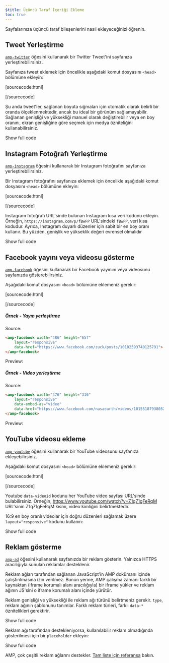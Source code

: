 ```yaml
---
$title: Üçüncü Taraf İçeriği Ekleme
toc: true
---
```


Sayfalarınıza üçüncü taraf bileşenlerini nasıl ekleyeceğinizi öğrenin.



## Tweet Yerleştirme

[`amp-twitter`](/docs/reference/components/amp-twitter.html) öğesini kullanarak bir Twitter Tweet'ini sayfanıza yerleştirebilirsiniz.

Sayfanıza tweet eklemek için öncelikle aşağıdaki komut dosyasını `<head>` bölümüne ekleyin:

[sourcecode:html]
<script async custom-element="amp-twitter" src="https://cdn.ampproject.org/v0/amp-twitter-0.1.js"></script>
[/sourcecode]

Şu anda tweet'ler, sağlanan boyuta sığmaları için otomatik olarak belirli bir oranda ölçeklenmektedir, ancak bu ideal bir görünüm sağlamayabilir.
Sağlanan genişliği ve yüksekliği manuel olarak değiştirebilir veya en boy oranını, ekran genişliğine göre seçmek için medya özniteliğini kullanabilirsiniz.

<!-- embedded twitter example -->
<div>
<amp-iframe height="174"
            layout="fixed-height"
            sandbox="allow-scripts allow-forms allow-same-origin"
            resizable
            src="https://ampproject-b5f4c.firebaseapp.com/examples/thirdparty.twitter.embed.html">
  <div overflow tabindex="0" role="button" aria-label="Show more">Show full code</div>
  <div placeholder></div> 
</amp-iframe>
</div>


## Instagram Fotoğrafı Yerleştirme

[`amp-instagram`](/docs/reference/components/amp-instagram.html) öğesini kullanarak bir Instagram fotoğrafını sayfanıza yerleştirebilirsiniz.

Bir Instagram fotoğrafını sayfanıza eklemek için öncelikle aşağıdaki komut dosyasını `<head>` bölümüne ekleyin:

[sourcecode:html]
<script async custom-element="amp-instagram" src="https://cdn.ampproject.org/v0/amp-instagram-0.1.js"></script>
[/sourcecode]

Instagram fotoğrafı URL'sinde bulunan Instagram kısa veri kodunu ekleyin. Örneğin, `https://instagram.com/p/fBwFP` URL'sindeki `fBwFP`, veri kısa kodudur.
Ayrıca, Instagram duyarlı düzenler için sabit bir en boy oranı kullanır. Bu yüzden, genişlik ve yükseklik değeri evrensel olmalıdır

<!-- embedded Instagram example -->
<div>
<amp-iframe height="174"
            layout="fixed-height"
            sandbox="allow-scripts allow-forms allow-same-origin"
            resizable
            src="https://ampproject-b5f4c.firebaseapp.com/examples/thirdparty.instagram.embed.html">
  <div overflow tabindex="0" role="button" aria-label="Show more">Show full code</div>
  <div placeholder></div> 
</amp-iframe>
</div>


## Facebook yayını veya videosu gösterme

[`amp-facebook`](/docs/reference/components/amp-facebook.html) öğesini kullanarak bir Facebook yayınını veya videosunu sayfanızda gösterebilirsiniz.

Aşağıdaki komut dosyasını `<head>` bölümüne eklemeniz gerekir:

[sourcecode:html]
<script async custom-element="amp-facebook" src="https://cdn.ampproject.org/v0/amp-facebook-0.1.js"></script>
[/sourcecode]

##### Örnek - Yayın yerleştirme

Source: 
```html
<amp-facebook width="486" height="657"
    layout="responsive"
    data-href="https://www.facebook.com/zuck/posts/10102593740125791">
</amp-facebook>
```
Preview: 
<amp-facebook width="486" height="657"
    layout="responsive"
    data-href="https://www.facebook.com/zuck/posts/10102593740125791">
</amp-facebook>

##### Örnek - Video yerleştirme

Source: 
```html
<amp-facebook width="476" height="316"
    layout="responsive"
    data-embed-as="video"
    data-href="https://www.facebook.com/nasaearth/videos/10155187938052139">
</amp-facebook>
```
Preview: 
<amp-facebook width="476" height="316"
    layout="responsive"
    data-embed-as="video"
    data-href="https://www.facebook.com/nasaearth/videos/10155187938052139">
</amp-facebook>

## YouTube videosu ekleme

[`amp-youtube`](/docs/reference/components/amp-youtube.html) öğesini kullanarak bir YouTube videosunu sayfanıza ekleyebilirsiniz.

Aşağıdaki komut dosyasını `<head>` bölümüne eklemeniz gerekir:

[sourcecode:html]
<script async custom-element="amp-youtube" src="https://cdn.ampproject.org/v0/amp-youtube-0.1.js"></script>
[/sourcecode]

Youtube `data-videoid` kodunu her YouTube video sayfası URL'sinde bulabilirsiniz. Örneğin, https://www.youtube.com/watch?v=Z1q71gFeRqM URL'sinin Z1q71gFeRqM kısmı, video kimliğini belirtmektedir.

16:9 en boy oranlı videolar için doğru düzenleri sağlamak üzere `layout="responsive"` kodunu kullanın:

<!-- embedded youtube example -->
<div>
<amp-iframe height="174"
            layout="fixed-height"
            sandbox="allow-scripts allow-forms allow-same-origin"
            resizable
            src="https://ampproject-b5f4c.firebaseapp.com/examples/responsive.youtube.embed.html">
  <div overflow tabindex="0" role="button" aria-label="Show more">Show full code</div>
  <div placeholder></div> 
</amp-iframe>
</div>

## Reklam gösterme

[`amp-ad`](/docs/reference/components/amp-ad.html) öğesini kullanarak sayfanızda bir reklam gösterin.
Yalnızca HTTPS aracılığıyla sunulan reklamlar desteklenir.

Reklam ağları tarafından sağlanan JavaScript'in AMP dokümanı içinde çalıştırılmasına izin verilmez.
Bunun yerine, AMP çalışma zamanı farklı bir kaynaktan (iframe korumalı alanı aracılığıyla) bir iframe yükler ve reklam ağının JS'sini o iframe korumalı alanı içinde yürütür.

Reklam genişliği ve yüksekliği ile reklam ağı türünü belirtmeniz gerekir.
`type`, reklam ağının şablonunu tanımlar.
Farklı reklam türleri, farklı `data-*` öznitelikleri gerektirir.

<!-- embedded ad example -->
<div>
<amp-iframe height="212"
            layout="fixed-height"
            sandbox="allow-scripts allow-forms allow-same-origin"
            resizable
            src="https://ampproject-b5f4c.firebaseapp.com/examples/thirdparty.ad-basic.embed.html">
  <div overflow tabindex="0" role="button" aria-label="Show more">Show full code</div>
  <div placeholder></div> 
</amp-iframe>
</div>

Reklam ağı tarafından destekleniyorsa, kullanılabilir reklam olmadığında gösterilmesi için bir `placeholder` ekleyin:

<!-- embedded ad example -->
<div>
<amp-iframe height="232"
            layout="fixed-height"
            sandbox="allow-scripts allow-forms allow-same-origin"
            resizable
            src="https://ampproject-b5f4c.firebaseapp.com/examples/thirdparty.ad-placeholder.embed.html">
  <div overflow tabindex="0" role="button" aria-label="Show more">Show full code</div>
  <div placeholder></div> 
</amp-iframe>
</div>

AMP, çok çeşitli reklam ağlarını destekler. [Tam liste için referansa](/docs/reference/components/amp-ad.html#supported-ad-networks) bakın.

